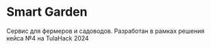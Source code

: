 # Smart Garden

Сервис для фермеров и садоводов. Разработан в рамках решения кейса №4 на TulaHack 2024
